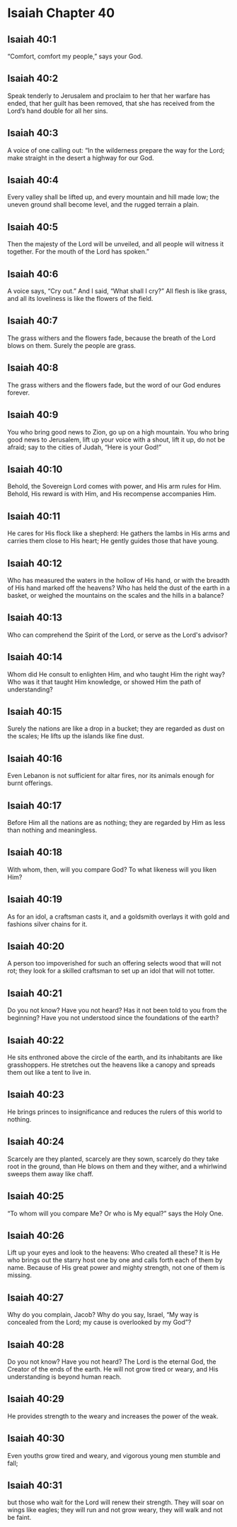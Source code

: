 # Isaiah Chapter 40

## Isaiah 40:1
“Comfort, comfort my people,” says your God.

## Isaiah 40:2
Speak tenderly to Jerusalem and proclaim to her that her warfare has ended, that her guilt has been removed, that she has received from the Lord’s hand double for all her sins.

## Isaiah 40:3
A voice of one calling out: “In the wilderness prepare the way for the Lord; make straight in the desert a highway for our God.

## Isaiah 40:4
Every valley shall be lifted up, and every mountain and hill made low; the uneven ground shall become level, and the rugged terrain a plain.

## Isaiah 40:5
Then the majesty of the Lord will be unveiled, and all people will witness it together. For the mouth of the Lord has spoken.”

## Isaiah 40:6
A voice says, “Cry out.” And I said, “What shall I cry?” All flesh is like grass, and all its loveliness is like the flowers of the field.

## Isaiah 40:7
The grass withers and the flowers fade, because the breath of the Lord blows on them. Surely the people are grass.

## Isaiah 40:8
The grass withers and the flowers fade, but the word of our God endures forever.

## Isaiah 40:9
You who bring good news to Zion, go up on a high mountain. You who bring good news to Jerusalem, lift up your voice with a shout, lift it up, do not be afraid; say to the cities of Judah, “Here is your God!”

## Isaiah 40:10
Behold, the Sovereign Lord comes with power, and His arm rules for Him. Behold, His reward is with Him, and His recompense accompanies Him.

## Isaiah 40:11
He cares for His flock like a shepherd: He gathers the lambs in His arms and carries them close to His heart; He gently guides those that have young.

## Isaiah 40:12
Who has measured the waters in the hollow of His hand, or with the breadth of His hand marked off the heavens? Who has held the dust of the earth in a basket, or weighed the mountains on the scales and the hills in a balance?

## Isaiah 40:13
Who can comprehend the Spirit of the Lord, or serve as the Lord's advisor?

## Isaiah 40:14
Whom did He consult to enlighten Him, and who taught Him the right way? Who was it that taught Him knowledge, or showed Him the path of understanding?

## Isaiah 40:15
Surely the nations are like a drop in a bucket; they are regarded as dust on the scales; He lifts up the islands like fine dust.

## Isaiah 40:16
Even Lebanon is not sufficient for altar fires, nor its animals enough for burnt offerings.

## Isaiah 40:17
Before Him all the nations are as nothing; they are regarded by Him as less than nothing and meaningless.

## Isaiah 40:18
With whom, then, will you compare God? To what likeness will you liken Him?

## Isaiah 40:19
As for an idol, a craftsman casts it, and a goldsmith overlays it with gold and fashions silver chains for it.

## Isaiah 40:20
A person too impoverished for such an offering selects wood that will not rot; they look for a skilled craftsman to set up an idol that will not totter.

## Isaiah 40:21
Do you not know? Have you not heard? Has it not been told to you from the beginning? Have you not understood since the foundations of the earth?

## Isaiah 40:22
He sits enthroned above the circle of the earth, and its inhabitants are like grasshoppers. He stretches out the heavens like a canopy and spreads them out like a tent to live in.

## Isaiah 40:23
He brings princes to insignificance and reduces the rulers of this world to nothing.

## Isaiah 40:24
Scarcely are they planted, scarcely are they sown, scarcely do they take root in the ground, than He blows on them and they wither, and a whirlwind sweeps them away like chaff.

## Isaiah 40:25
“To whom will you compare Me? Or who is My equal?” says the Holy One.

## Isaiah 40:26
Lift up your eyes and look to the heavens: Who created all these? It is He who brings out the starry host one by one and calls forth each of them by name. Because of His great power and mighty strength, not one of them is missing.

## Isaiah 40:27
Why do you complain, Jacob? Why do you say, Israel, “My way is concealed from the Lord; my cause is overlooked by my God”?

## Isaiah 40:28
Do you not know? Have you not heard? The Lord is the eternal God, the Creator of the ends of the earth. He will not grow tired or weary, and His understanding is beyond human reach.

## Isaiah 40:29
He provides strength to the weary and increases the power of the weak.

## Isaiah 40:30
Even youths grow tired and weary, and vigorous young men stumble and fall;

## Isaiah 40:31
but those who wait for the Lord will renew their strength. They will soar on wings like eagles; they will run and not grow weary, they will walk and not be faint.
